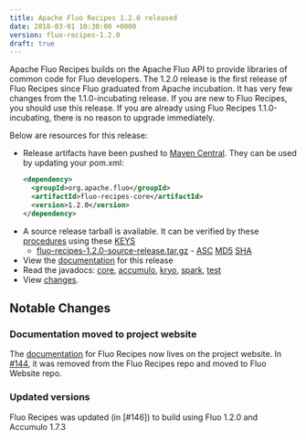 ```yaml
---
title: Apache Fluo Recipes 1.2.0 released
date: 2018-03-01 10:30:00 +0000
version: fluo-recipes-1.2.0
draft: true
---
```


Apache Fluo Recipes builds on the Apache Fluo API to provide libraries of common code for Fluo developers.
The 1.2.0 release is the first release of Fluo Recipes since Fluo graduated from Apache incubation. It has very
few changes from the 1.1.0-incubating release. If you are new to Fluo Recipes, you should use this release. If you
are already using Fluo Recipes 1.1.0-incubating, there is no reason to upgrade immediately.

Below are resources for this release:

* Release artifacts have been pushed to [Maven Central][central]. They can be used by updating your pom.xml:
  ```xml
  <dependency>
    <groupId>org.apache.fluo</groupId>
    <artifactId>fluo-recipes-core</artifactId>
    <version>1.2.0</version>
  </dependency>
  ```
* A source release tarball is available. It can be verified by these [procedures] using these [KEYS]
  * [fluo-recipes-1.2.0-source-release.tar.gz][src-release] - [ASC][src-asc] [MD5][md5] [SHA][sha]
* View the [documentation][docs] for this release
* Read the javadocs: <a href="{{ site.api_base }}/fluo-recipes-core/1.2.0/" target="_blank">core</a>, <a href="{{ site.api_base }}/fluo-recipes-accumulo/1.2.0/" target="_blank">accumulo</a>, <a href="{{ site.api_base }}/fluo-recipes-kryo/1.2.0/" target="_blank">kryo</a>, <a href="{{ site.api_base }}/fluo-recipes-spark/1.2.0/" target="_blank">spark</a>, <a href="{{ site.api_base }}/fluo-recipes-test/1.2.0/" target="_blank">test</a>
* View [changes].

## Notable Changes

### Documentation moved to project website

The [documentation][docs] for Fluo Recipes now lives on the project website. In [#144], it was removed from the Fluo Recipes repo
and moved to Fluo Website repo.

### Updated versions

Fluo Recipes was updated (in [#146]) to build using Fluo 1.2.0 and Accumulo 1.7.3

[#144]: https://github.com/apache/fluo-recipes/pull/144
[procedures]: https://www.apache.org/info/verification
[KEYS]: https://www.apache.org/dist/incubator/fluo/KEYS
[src-release]: https://www.apache.org/dyn/closer.lua/incubator/fluo/fluo-recipes/1.2.0/fluo-recipes-1.2.0-source-release.tar.gz
[src-asc]: https://www.apache.org/dist/incubator/fluo/fluo-recipes/1.2.0/fluo-recipes-1.2.0-source-release.tar.gz.asc
[md5]: https://www.apache.org/dist/incubator/fluo/fluo-recipes/1.2.0/fluo-recipes-1.2.0-source-release.tar.gz.md5
[sha]: https://www.apache.org/dist/incubator/fluo/fluo-recipes/1.2.0/fluo-recipes-1.2.0-source-release.tar.gz.sha
[docs]: /docs/fluo-recipes/1.2/
[central]: http://search.maven.org/#search|ga|1|fluo-recipes
[changes]: https://github.com/apache/incubator-fluo-recipes/milestone/2?closed=1
